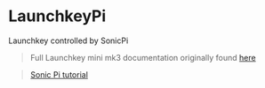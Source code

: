 # LaunchkeyPi

Launchkey controlled by SonicPi

> Full Launchkey mini mk3 documentation originally found [here](https://github.com/psitech/Novation-Launchkey-Mini-MK3-LED-control/blob/main/Novation%20Launchkey%20MK3%20Programmers%20Reference%20Manual.pdf)

> [Sonic Pi tutorial](https://sonic-pi.net/tutorial.html)
